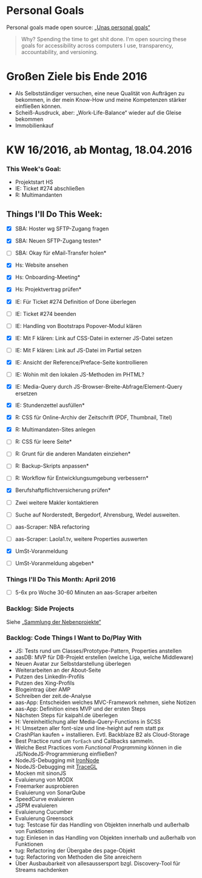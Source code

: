 Personal Goals
==============

Personal goals made open source: [„Unas personal goals“](http://una.im/personal-goals-guide/#=%81)
> Why? Spending the time to get shit done. I'm open sourcing these goals for accessibility across computers I use, transparency, accountability, and versioning.

# Großen Ziele bis Ende 2016
* Als Selbstständiger versuchen, eine neue Qualität von Aufträgen zu bekommen, in der mein Know-How und meine Kompetenzen stärker einfließen können.
* Scheiß-Ausdruck, aber: „Work-Life-Balance“ wieder auf die Gleise bekommen
* Immobilienkauf


# KW 16/2016, ab Montag, 18.04.2016


### This Week's Goal: 
* Projektstart HS
* IE: Ticket #274 abschließen
* R: Multimandanten



## Things I'll Do This Week:
- [x] SBA: Hoster wg SFTP-Zugang fragen
- [x] SBA: Neuen SFTP-Zugang testen*
- [ ] SBA: Okay für eMail-Transfer holen*
- [x] Hs: Website ansehen
- [x] Hs: Onboarding-Meeting*
- [x] Hs: Projektvertrag prüfen*
- [x] IE: Für Ticket #274 Definition of Done überlegen
- [ ] IE: Ticket #274 beenden
- [ ] IE: Handling von Bootstraps Popover-Modul klären
- [x] IE: Mit F klären: Link auf CSS-Datei in externer JS-Datei setzen
- [ ] IE: Mit F klären: Link auf JS-Datei im Partial setzen
- [x] IE: Ansicht der Reference/Preface-Seite kontrollieren
- [ ] IE: Wohin mit den lokalen JS-Methoden im PHTML?
- [x] IE: Media-Query durch JS-Browser-Breite-Abfrage/Element-Query ersetzen
- [x] IE: Stundenzettel ausfüllen*
- [x] R: CSS für Online-Archiv der Zeitschrift (PDF, Thumbnail, Titel)
- [x] R: Multimandaten-Sites anlegen
- [ ] R: CSS für leere Seite*
- [ ] R: Grunt für die anderen Mandaten einziehen*
- [ ] R: Backup-Skripts anpassen*
- [ ] R: Workflow für Entwicklungsumgebung verbessern*
- [x] Berufshaftpflichtversicherung prüfen*
- [ ] Zwei weitere Makler kontaktieren
- [ ] Suche auf Norderstedt, Bergedorf, Ahrensburg, Wedel ausweiten.
- [ ] aas-Scraper: NBA refactoring
- [ ] aas-Scraper: Laola1.tv, weitere Properties auswerten
- [x] UmSt-Voranmeldung
- [ ] UmSt-Voranmeldung abgeben*



### Things I'll Do This Month: April 2016
- [ ] 5-6x pro Woche 30-60 Minuten an aas-Scraper arbeiten


### Backlog: Side Projects
Siehe [„Sammlung der Nebenprojekte“](~/Sites/dogfood-personal-goal/recources/pet-projects.md)


### Backlog: Code Things I Want to Do/Play With
* JS: Tests rund um Classes/Prototype-Pattern, Properties anstellen
* aasDB: MVP für DB-Projekt erstellen (welche Liga, welche Middleware)
* Neuen Avatar zur Selbstdarstellung überlegen
* Weiterarbeiten an der About-Seite
* Putzen des LinkedIn-Profils
* Putzen des Xing-Profils
* Blogeintrag über AMP
* Schreiben der zeit.de-Analyse
* aas-App: Entscheiden welches MVC-Framework nehmen, siehe Notizen
* aas-App: Definition eines MVP und der ersten Steps
* Nächsten Steps für kaipahl.de überlegen
* H: Vereinheitlichung aller Media-Query-Functions in SCSS
* H: Umsetzen aller font-size und line-height auf rem statt px
* CrashPlan kaufen + installieren. Evtl. Backblaze B2 als Cloud-Storage
* Best Practice rund um `forEach` und Callbacks sammeln.
* Welche Best Practices vom _Functional Programming_ können in die JS/NodeJS-Programmierung einfließen?
* NodeJS-Debugging mit [IronNode](http://s-a.github.io/iron-node/)
* NodeJS-Debugging mit [TraceGL](https://github.com/traceglMPL/tracegl)
* Mocken mit sinonJS
* Evaluierung von MODX
* Freemarker ausprobieren
* Evaluierung von SonarQube
* SpeedCurve evaluieren
* JSPM evaluieren
* Evaluierung Cucumber
* Evaluierung Greensock
* tug: Testcase für das Handling von Objekten innerhalb und außerhalb von Funktionen
* tug: Einlesen in das Handling von Objekten innerhalb und außerhalb von Funktionen
* tug: Refactoring der Übergabe des page-Objekt
* tug: Refactoring von Methoden die Site anreichern
* Über Ausbaubarkeit von allesaussersport bzgl. Discovery-Tool für Streams nachdenken


